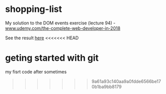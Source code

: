 

# shopping-list
My solution to the DOM events exercise (lecture 94) - www.udemy.com/the-complete-web-developer-in-2018

See the result [here](https://nickpax.github.io/shopping-list/ )
<<<<<<< HEAD

geting started with git
=======
my fisrt code after sometimes
>>>>>>> 9a61a93c140aa9a0fdde6566be170b1ba9bb8179
